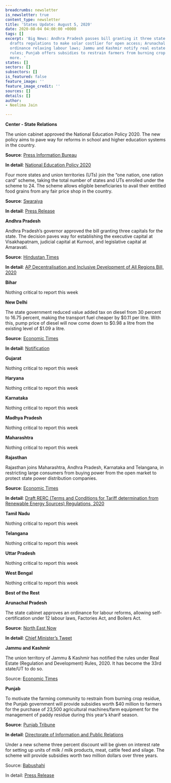 ```yaml
---
breadcrumbs: newsletter
is_newsletter: true
content_type: newsletter
title: 'States Update: August 5, 2020'
date: 2020-08-04 04:00:00 +0000
tags: []
excerpt: 'Big News: Andhra Pradesh passes bill granting it three state capitals; Rajasthan
  drafts regulations to make solar costlier for open access; Arunachal Pradesh passes
  ordinance relaxing labour laws; Jammu and Kashmir notify real estate regulatory
  rules; Punjab offers subsidies to restrain farmers from burning crop residue; and
  more. '
states: []
sectors: []
subsectors: []
is_featured: false
feature_image: ''
feature_image_credit: ''
sources: []
details: []
author:
- Neelima Jain

---
```

**Center - State Relations**

The union cabinet approved the National Education Policy 2020. The new policy aims to pave way for reforms in school and higher education systems in the country.

**Source**: [Press Information Bureau](https://www.pib.gov.in/PressReleasePage.aspx?PRID=1642061)

**In detail**: [National Education Policy 2020](https://www.mhrd.gov.in/sites/upload_files/mhrd/files/nep/NEP_Final_English.pdf)

Four more states and union territories (UTs) join the “one nation, one ration card” scheme, taking the total number of states and UTs enrolled under the scheme to 24. The scheme allows eligible beneficiaries to avail their entitled food grains from any fair price shop in the country.

**Source**: [Swarajya](https://swarajyamag.com/insta/one-nation-one-ration-card-implemented-in-24-states-uts-jk-manipur-nagaland-and-uttarakhand-new-entries)

**In detail**: [Press Release](https://pib.gov.in/newsite/PrintRelease.aspx?relid=213363)

**Andhra Pradesh**

Andhra Pradesh’s governor approved the bill granting three capitals for the state. The decision paves way for establishing the executive capital at Visakhapatnam, judicial capital at Kurnool, and legislative capital at Amaravati.

**Source**: [Hindustan Times](https://www.hindustantimes.com/india-news/andhra-to-get-3-new-capital-cities-as-governor-approves-two-controversial-bills/story-yjiWDqyvDMeYVwOiHTs7IK.html)

**In detail**: [AP Decentralisation and Inclusive Development of All Regions Bill, 2020](https://tolivelugu.com/wp-content/uploads/2020/01/Bill_2.pdf)

**Bihar**

Nothing critical to report this week

**New Delhi**

The state government reduced value added tax on diesel from 30 percent to 16.75 percent, making the transport fuel cheaper by $0.11 per litre. With this, pump price of diesel will now come down to $0.98 a litre from the existing level of $1.09 a litre.

**Source**: [Economic Times](https://energy.economictimes.indiatimes.com/news/oil-and-gas/diesel-in-delhi-to-get-cheaper-by-rs-8-36-per-litre-ld/77259702)

**In detail**: [Notification](http://it.delhigovt.nic.in/writereaddata/egaz202055617.pdf)

**Gujarat**

Nothing critical to report this week

**Haryana**

Nothing critical to report this week

**Karnataka**

Nothing critical to report this week

**Madhya Pradesh**

Nothing critical to report this week

**Maharashtra**

Nothing critical to report this week

**Rajasthan**

Rajasthan joins Maharashtra, Andhra Pradesh, Karnataka and Telangana, in restricting large consumers from buying power from the open market to protect state power distribution companies.

**Source**: [Economic Times](https://energy.economictimes.indiatimes.com/news/renewable/draft-regulations-to-make-solar-costlier-for-open-access-consumers-in-rajasthan/77232357)

**In detail**: [Draft RERC (Terms and Conditions for Tariff determination from Renewable Energy Sources) Regulations, 2020](https://rerc.rajasthan.gov.in/)

**Tamil Nadu**

Nothing critical to report this week

**Telangana**

Nothing critical to report this week

**Uttar Pradesh**

Nothing critical to report this week

**West Bengal**

Nothing critical to report this week

**Best of the Rest**

**Arunachal Pradesh**

The state cabinet approves an ordinance for labour reforms, allowing self-certification under 12 labour laws, Factories Act, and Boilers Act.

**Source**: [North East Now](https://nenow.in/north-east-news/arunachal-pradesh/arunachal-pradesh-cabinet-approves-ordinance-for-labour-reforms.html)

**In detail**: [Chief Minister’s Tweet](https://twitter.com/PemaKhanduBJP/status/1289529730266312704)

**Jammu and Kashmir**

The union territory of Jammu & Kashmir has notified the rules under Real Estate (Regulation and Development) Rules, 2020. It has become the 33rd state/UT to do so.

Source: [Economic Times](https://realty.economictimes.indiatimes.com/news/regulatory/jammu-kashmir-notifies-rules-under-rera/77301841)

**Punjab**

To motivate the farming community to restrain from burning crop residue, the Punjab government will provide subsidies worth $40 million to farmers for the purchase of 23,500 agricultural machines/farm equipment for the management of paddy residue during this year’s kharif season.

**Source**: [Punjab Tribune](http://www.punjabtribune.com/news/225536-punjab-government-to-provide-23500-subsidized-paddy-residue-management-machines-to-farmers-in-kharif-season.aspx)

**In detail**: [Directorate of Information and Public Relations](http://diprpunjab.gov.in/?q=content/punjab-government-provide-23500-subsidized-paddy-residue-management-machines-farmers-kharif)

Under a new scheme three percent discount will be given on interest rate for setting up units of milk / milk products, meat, cattle feed and silage. The scheme will provide subsidies worth two million dollars over three years.

Source: [Babushahi](http://www.babushahi.com/view-news.php?id=105824)

In detail: [Press Release](http://diprpunjab.gov.in/?q=content/3-subsidy-interest-rate-setting-milk-meat-and-animal-husbandry-units-tript-bajwa)
